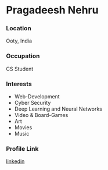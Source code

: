 # Pragadeesh Nehru

### Location

Ooty, India

### Occupation

CS Student 

### Interests

- Web-Development
- Cyber Security
- Deep Learning and Neural Networks
- Video & Board-Games
- Art
- Movies
- Music

### Profile Link

[linkedin](linkedin.com/in/pragadeesh-nehru-a26040257)
